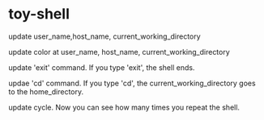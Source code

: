 # toy-shell

update user_name,host_name, current_working_directory

update color at user_name, host_name, current_working_directory

update 'exit' command. If you type 'exit', the shell ends.

updae 'cd' command. If you type 'cd', the current_working_directory goes to the home_directory.

update cycle. Now you can see how many times you repeat the shell.
